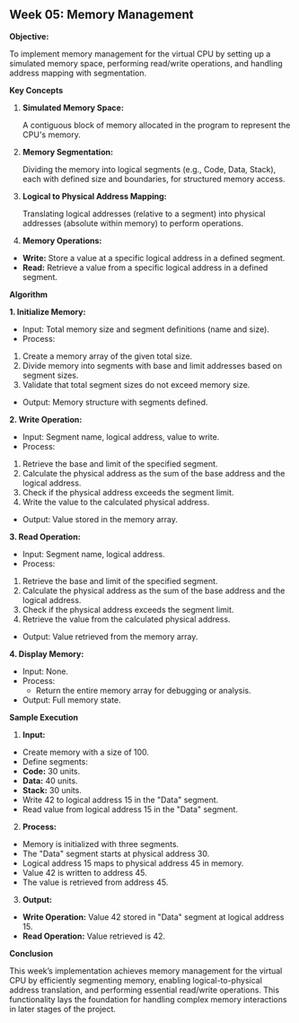 ## ﻿**Week 05: Memory Management** 

**Objective:** 

To implement memory management for the virtual CPU by setting up a simulated memory space, performing read/write operations, and handling address mapping with segmentation. 

**Key Concepts** 

1. **Simulated Memory Space:** 

   A contiguous block of memory allocated in the program to represent the CPU's memory. 

2. **Memory Segmentation:** 

   Dividing the memory into logical segments (e.g., Code, Data, Stack), each with defined size and boundaries, for structured memory access. 

3. **Logical to Physical Address Mapping:** 

   Translating logical addresses (relative to a segment) into physical addresses (absolute within memory) to perform operations. 

4. **Memory Operations:** 
- **Write:** Store a value at a specific logical address in a defined segment. 
- **Read:** Retrieve a value from a specific logical address in a defined segment. 

**Algorithm** 

**1. Initialize Memory:** 

- Input: Total memory size and segment definitions (name and size). 
- Process: 
1. Create a memory array of the given total size. 
1. Divide memory into segments with base and limit addresses based on segment sizes. 
1. Validate that total segment sizes do not exceed memory size. 
- Output: Memory structure with segments defined. 

**2. Write Operation:** 

- Input: Segment name, logical address, value to write. 
- Process: 
1. Retrieve the base and limit of the specified segment. 
1. Calculate the physical address as the sum of the base address and the logical address. 
3. Check if the physical address exceeds the segment limit. 
3. Write the value to the calculated physical address. 
- Output: Value stored in the memory array. 

**3. Read Operation:** 

- Input: Segment name, logical address. 
- Process: 
1. Retrieve the base and limit of the specified segment. 
1. Calculate the physical address as the sum of the base address and the logical address. 
1. Check if the physical address exceeds the segment limit. 
1. Retrieve the value from the calculated physical address. 
- Output: Value retrieved from the memory array. 

**4. Display Memory:** 

- Input: None. 
- Process: 
  - Return the entire memory array for debugging or analysis. 
- Output: Full memory state. 

**Sample Execution** 

1. **Input:** 
- Create memory with a size of 100. 
- Define segments: 
- **Code:** 30 units. 
- **Data:** 40 units. 
- **Stack:** 30 units. 
- Write 42 to logical address 15 in the "Data" segment. 
- Read value from logical address 15 in the "Data" segment. 
2. **Process:** 
- Memory is initialized with three segments. 
- The "Data" segment starts at physical address 30. 
- Logical address 15 maps to physical address 45 in memory. 
- Value 42 is written to address 45. 
- The value is retrieved from address 45. 
3. **Output:** 
- **Write Operation:** Value 42 stored in "Data" segment at logical address 15. 
- **Read Operation:** Value retrieved is 42. 

**Conclusion** 

This week’s implementation achieves memory management for the virtual CPU by efficiently segmenting memory, enabling logical-to-physical address translation, and performing essential read/write operations. This functionality lays the foundation for handling complex memory interactions in later stages of the project. 
